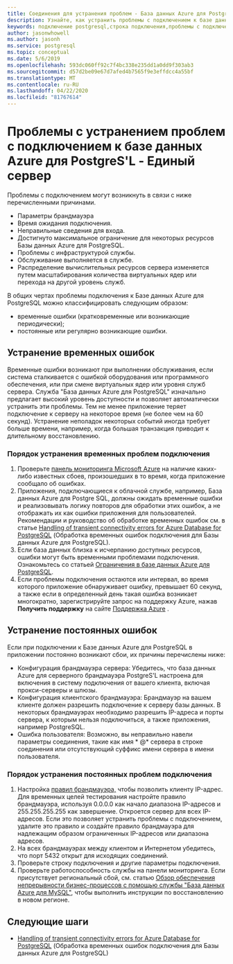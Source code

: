 ```yaml
---
title: Соединения для устранения проблем - База данных Azure для PostgreS'L - Единый сервер
description: Узнайте, как устранить проблемы с подключением к базе данных Azure для PostgreS-L - Один сервер.
keywords: подключение postgresql,строка подключения,проблемы с подключением, временная ошибка,ошибка подключения
author: jasonwhowell
ms.author: jasonh
ms.service: postgresql
ms.topic: conceptual
ms.date: 5/6/2019
ms.openlocfilehash: 593dc060ff92c7f4bc338e235dd1a0dd9f303ab3
ms.sourcegitcommit: d57d2be09e67d7afed4b7565f9e3effdcc4a55bf
ms.translationtype: MT
ms.contentlocale: ru-RU
ms.lasthandoff: 04/22/2020
ms.locfileid: "81767614"
---
```

# <a name="troubleshoot-connection-issues-to-azure-database-for-postgresql---single-server"></a>Проблемы с устранением проблем с подключением к базе данных Azure для PostgreS'L - Единый сервер

Проблемы с подключением могут возникнуть в связи с ниже перечисленными причинами.

* Параметры брандмауэра
* Время ожидания подключения.
* Неправильные сведения для входа.
* Достигнуто максимальное ограничение для некоторых ресурсов Базы данных Azure для PostgreSQL.
* Проблемы с инфраструктурой службы.
* Обслуживание выполняется в службе.
* Распределение вычислительных ресурсов сервера изменяется путем масштабирования количества виртуальных ядер или перехода на другой уровень служб.

В общих чертах проблемы подключения к Базе данных Azure для PostgreSQL можно классифицировать следующим образом:

* временные ошибки (кратковременные или возникающие периодически);
* постоянные или регулярно возникающие ошибки.

## <a name="troubleshoot-transient-errors"></a>Устранение временных ошибок

Временные ошибки возникают при выполнении обслуживания, если система сталкивается с ошибкой оборудования или программного обеспечения, или при смене виртуальных ядер или уровня служб сервера. Служба "База данных Azure для PostgreSQL" изначально предлагает высокий уровень доступности и позволяет автоматически устранить эти проблемы. Тем не менее приложение теряет подключение к серверу на некоторое время (не более чем на 60 секунд). Устранение неполадок некоторых событий иногда требует больше времени, например, когда большая транзакция приводит к длительному восстановлению.

### <a name="steps-to-resolve-transient-connectivity-issues"></a>Порядок устранения временных проблем подключения

1. Проверьте [панель мониторинга Microsoft Azure](https://azure.microsoft.com/status) на наличие каких-либо известных сбоев, произошедших в то время, когда приложение сообщало об ошибках.
2. Приложения, подключающиеся к облачной службе, например, База данных Azure для Postgre SQL, должны ожидать временные ошибки и реализовывать логику повторов для обработки этих ошибок, а не отображать их как ошибки приложения для пользователей. Рекомендации и руководство об обработке временных ошибок см. в статье [Handling of transient connectivity errors for Azure Database for PostgreSQL](concepts-connectivity.md) (Обработка временных ошибок подключения для Базы данных Azure для PostgreSQL).
3. Если база данных близка к исчерпанию доступных ресурсов, ошибки могут быть временными проблемами подключения. Ознакомьтесь со статьей [Ограничения в базе данных Azure для PostgreSQL](concepts-limits.md).
4. Если проблемы подключения остаются или интервал, во время которого приложение обнаруживает ошибку, превышает 60 секунд, а также если в определенный день такая ошибка возникает многократно, зарегистрируйте запрос на поддержку Azure, нажав **Получить поддержку** на сайте [Поддержка Azure](https://azure.microsoft.com/support/options) .

## <a name="troubleshoot-persistent-errors"></a>Устранение постоянных ошибок

Если при подключении к Базе данных Azure для PostgreSQL в приложении постоянно возникают сбои, их причины перечислены ниже:

* Конфигурация брандмауэра сервера: Убедитесь, что база данных Azure для серверного брандмауэра PostgreS'L настроена для включения в систему подключения от вашего клиента, включая прокси-серверы и шлюзы.
* Конфигурация клиентского брандмауэра: Брандмауэр на вашем клиенте должен разрешить подключение к серверу базы данных. В некоторых брандмауэрах необходимо разрешить IP-адреса и порты сервера, к которым нельзя подключиться, а также приложения, например PostgreSQL.
* Ошибка пользователя: Возможно, вы неправильно навели параметры соединения, такие как имя * \@* сервера в строке соединения или отсутствующий суффикс имени сервера в имени пользователя.

### <a name="steps-to-resolve-persistent-connectivity-issues"></a>Порядок устранения постоянных проблем подключения

1. Настройка [правил брандмауэра,](howto-manage-firewall-using-portal.md) чтобы позволить клиенту IP-адрес. Для временных целей тестирования настройте правило брандмауэра, используя 0.0.0.0 как начало диапазона IP-адресов и 255.255.255.255 как завершение. Откроется сервер для всех IP-адресов. Если это позволяет устранить проблемы с подключением, удалите это правило и создайте правило брандмауэра для надлежащим образом ограниченных IP-адресов или диапазона адресов.
2. На всех брандмауэрах между клиентом и Интернетом убедитесь, что порт 5432 открыт для исходящих соединений.
3. Проверьте строку подключения и другие параметры подключения.
4. Проверьте работоспособность службы на панели мониторинга. Если присутствует региональный сбой, см. статью [Обзор обеспечения непрерывности бизнес-процессов с помощью службы "База данных Azure для MySQL"](concepts-business-continuity.md), чтобы выполнить инструкции по восстановлению в новом регионе.

## <a name="next-steps"></a>Следующие шаги

* [Handling of transient connectivity errors for Azure Database for PostgreSQL](concepts-connectivity.md) (Обработка временных ошибок подключения для Базы данных Azure для PostgreSQL)
